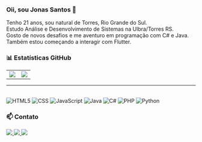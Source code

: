 ### Oii, sou Jonas Santos 👋

Tenho 21 anos, sou natural de Torres, Rio Grande do Sul.  
Estudo Análise e Desenvolvimento de Sistemas na Ulbra/Torres RS.  
Gosto de novos desafios e me aventuro em programação com C# e Java.  
Também estou começando a interagir com Flutter.  


### 📊 Estatísticas GitHub

<table>
  <tr>
    <td>
      <img src="https://github-readme-stats.vercel.app/api?username=JonasHahndosSantos&show_icons=true&theme=onedark" />
    </td>
    <td>
      <img src="https://github-readme-stats.vercel.app/api/top-langs/?username=JonasHahndosSantos&layout=compact&theme=onedark" />
    </td>
  </tr>
</table>

---
<div style="display:inline-block"><br>
  <img align="center" alt="HTML5" src="https://img.shields.io/badge/HTML5-E34F26?style=for-the-badge&logo=html5&logoColor=white">
  <img align="center" alt="CSS" src="https://img.shields.io/badge/CSS3-1572B6?style=for-the-badge&logo=css3&logoColor=white">
  <img align="center" alt="JavaScript" src="https://img.shields.io/badge/JavaScript-323330?style=for-the-badge&logo=javascript&logoColor=F7DF1E">
  <img align="center" alt="Java" src="https://img.shields.io/badge/Java-ED8B00?style=for-the-badge&logo=openjdk&logoColor=white">
  <img align="center" alt="C#" src="https://img.shields.io/badge/C%23-239120?style=for-the-badge&logo=c-sharp&logoColor=white">
  <img align="center" alt="PHP" src="https://img.shields.io/badge/PHP-777BB4?style=for-the-badge&logo=php&logoColor=white">
  <img align="center" alt="Python" src="https://img.shields.io/badge/Python-14354C?style=for-the-badge&logo=python&logoColor=white">
</div>

### 📫 Contato

<div align="left">
  <a href="https://www.instagram.com/santosh.jonas/">
    <img src="https://img.shields.io/badge/Instagram-E4405F?style=for-the-badge&logo=instagram&logoColor=white" />
  </a>
  <a href="https://www.linkedin.com/in/jonas-hahn-dos-santos-7ab5a7304/">
    <img src="https://img.shields.io/badge/LinkedIn-0077B5?style=for-the-badge&logo=linkedin&logoColor=white" />
  </a>
  <a href="mailto:jonashsantos613@outlook.com">
    <img src="https://img.shields.io/badge/E--mail-D14836?style=for-the-badge&logo=gmail&logoColor=white" />
  </a>
</div>

